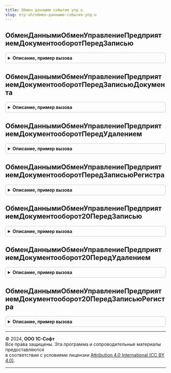 ```yaml
---
title: Обмен данными события упд о
slug: erp-uh/обмен-данными-события-упд-о
---
```



## ОбменДаннымиОбменУправлениеПредприятиемДокументооборотПередЗаписью
<details style="margin: 1em 0; padding: 0.5em; border: 1px solid #ccc; border-radius: 6px;">

<summary style="font-weight: bold; cursor: pointer;">Описание, пример вызова</summary>

```bsl

// Процедура-обработчик события "ПередЗаписью" ссылочных типов данных (кроме документов) для механизма регистрации объектов на узлах.
//
// Параметры:
//  Источник       - источник события, кроме типа ДокументОбъект
//  Отказ          - Булево - флаг отказа от выполнения обработчика.
//
Процедура ОбменДаннымиОбменУправлениеПредприятиемДокументооборотПередЗаписью(Источник, Отказ) Экспорт
```

Пример вызова
```bsl
ОбменДаннымиСобытияУПДО.ОбменДаннымиОбменУправлениеПредприятиемДокументооборотПередЗаписью(Источник, Отказ) 
```
</details>

## ОбменДаннымиОбменУправлениеПредприятиемДокументооборотПередЗаписьюДокумента
<details style="margin: 1em 0; padding: 0.5em; border: 1px solid #ccc; border-radius: 6px;">

<summary style="font-weight: bold; cursor: pointer;">Описание, пример вызова</summary>

```bsl

// Процедура-обработчик события "ПередЗаписью" документов для механизма регистрации объектов на узлах.
//
// Параметры:
//  Источник        - ДокументОбъект - источник события.
//  Отказ           - Булево - флаг отказа от выполнения обработчика.
//  РежимЗаписи     - РежимЗаписиДокумента - см. в синтаксис-помощнике РежимЗаписиДокумента.
//  РежимПроведения - РежимПроведенияДокумента - см. в синтаксис-помощнике РежимПроведенияДокумента.
//
Процедура ОбменДаннымиОбменУправлениеПредприятиемДокументооборотПередЗаписьюДокумента(Источник, Отказ, РежимЗаписи, РежимПроведения) Экспорт
```

Пример вызова
```bsl
ОбменДаннымиСобытияУПДО.ОбменДаннымиОбменУправлениеПредприятиемДокументооборотПередЗаписьюДокумента(Источник, Отказ, РежимЗаписи, РежимПроведения) 
```
</details>

## ОбменДаннымиОбменУправлениеПредприятиемДокументооборотПередУдалением
<details style="margin: 1em 0; padding: 0.5em; border: 1px solid #ccc; border-radius: 6px;">

<summary style="font-weight: bold; cursor: pointer;">Описание, пример вызова</summary>

```bsl

// Процедура-обработчик события "ПередУдалением" ссылочных типов данных для механизма регистрации объектов на узлах.
//
// Параметры:
//  Источник       - источник события
//  Отказ          - Булево - флаг отказа от выполнения обработчика.
//
Процедура ОбменДаннымиОбменУправлениеПредприятиемДокументооборотПередУдалением(Источник, Отказ) Экспорт
```

Пример вызова
```bsl
ОбменДаннымиСобытияУПДО.ОбменДаннымиОбменУправлениеПредприятиемДокументооборотПередУдалением(Источник, Отказ) 
```
</details>

## ОбменДаннымиОбменУправлениеПредприятиемДокументооборотПередЗаписьюРегистра
<details style="margin: 1em 0; padding: 0.5em; border: 1px solid #ccc; border-radius: 6px;">

<summary style="font-weight: bold; cursor: pointer;">Описание, пример вызова</summary>

```bsl

// Процедура-обработчик события "ПередЗаписью" регистров для механизма регистрации объектов на узлах.
//
// Параметры:
//  Источник       - НаборЗаписейРегистра - источник события
//  Отказ          - Булево - флаг отказа от выполнения обработчика
//  Замещение      - Булево - признак замещения существующего набора записей.
//
Процедура ОбменДаннымиОбменУправлениеПредприятиемДокументооборотПередЗаписьюРегистра(Источник, Отказ, Замещение) Экспорт
```

Пример вызова
```bsl
ОбменДаннымиСобытияУПДО.ОбменДаннымиОбменУправлениеПредприятиемДокументооборотПередЗаписьюРегистра(Источник, Отказ, Замещение) 
```
</details>

## ОбменДаннымиОбменУправлениеПредприятиемДокументооборот20ПередЗаписью
<details style="margin: 1em 0; padding: 0.5em; border: 1px solid #ccc; border-radius: 6px;">

<summary style="font-weight: bold; cursor: pointer;">Описание, пример вызова</summary>

```bsl

// Процедура-обработчик события "ПередЗаписью" ссылочных типов данных (кроме документов) для механизма регистрации объектов на узлах.
//
// Параметры:
//  Источник       - источник события, кроме типа ДокументОбъект
//  Отказ          - Булево - флаг отказа от выполнения обработчика.
//
Процедура ОбменДаннымиОбменУправлениеПредприятиемДокументооборот20ПередЗаписью(Источник, Отказ) Экспорт
```

Пример вызова
```bsl
ОбменДаннымиСобытияУПДО.ОбменДаннымиОбменУправлениеПредприятиемДокументооборот20ПередЗаписью(Источник, Отказ) 
```
</details>

## ОбменДаннымиОбменУправлениеПредприятиемДокументооборот20ПередУдалением
<details style="margin: 1em 0; padding: 0.5em; border: 1px solid #ccc; border-radius: 6px;">

<summary style="font-weight: bold; cursor: pointer;">Описание, пример вызова</summary>

```bsl

// Процедура-обработчик события "ПередУдалением" ссылочных типов данных для механизма регистрации объектов на узлах.
//
// Параметры:
//  Источник       - источник события
//  Отказ          - Булево - флаг отказа от выполнения обработчика.
//
Процедура ОбменДаннымиОбменУправлениеПредприятиемДокументооборот20ПередУдалением(Источник, Отказ) Экспорт
```

Пример вызова
```bsl
ОбменДаннымиСобытияУПДО.ОбменДаннымиОбменУправлениеПредприятиемДокументооборот20ПередУдалением(Источник, Отказ) 
```
</details>

## ОбменДаннымиОбменУправлениеПредприятиемДокументооборот20ПередЗаписьюРегистра
<details style="margin: 1em 0; padding: 0.5em; border: 1px solid #ccc; border-radius: 6px;">

<summary style="font-weight: bold; cursor: pointer;">Описание, пример вызова</summary>

```bsl

// Процедура-обработчик события "ПередЗаписью" регистров для механизма регистрации объектов на узлах.
//
// Параметры:
//  Источник       - НаборЗаписейРегистра - источник события
//  Отказ          - Булево - флаг отказа от выполнения обработчика
//  Замещение      - Булево - признак замещения существующего набора записей.
//
Процедура ОбменДаннымиОбменУправлениеПредприятиемДокументооборот20ПередЗаписьюРегистра(Источник, Отказ, Замещение) Экспорт
```

Пример вызова
```bsl
ОбменДаннымиСобытияУПДО.ОбменДаннымиОбменУправлениеПредприятиемДокументооборот20ПередЗаписьюРегистра(Источник, Отказ, Замещение) 
```
</details>

---

© 2024, **ООО 1С-Софт**  
Все права защищены. Эта программа и сопроводительные материалы предоставляются  
в соответствии с условиями лицензии [Attribution 4.0 International (CC BY 4.0)](https://creativecommons.org/licenses/by/4.0/legalcode).

---
